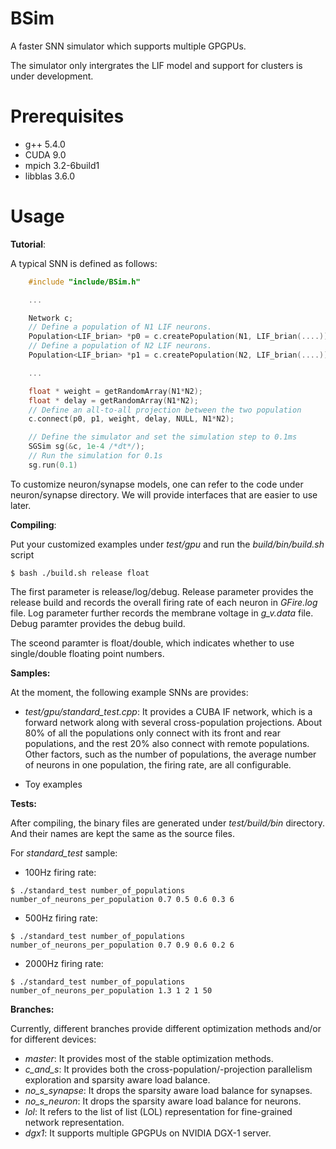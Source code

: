 # BSim

A faster SNN simulator which supports multiple GPGPUs. 

The simulator only intergrates the LIF model and support for clusters is under development.

# Prerequisites

- g++ 5.4.0
- CUDA 9.0 
- mpich 3.2-6build1
- libblas 3.6.0

# Usage

**Tutorial**:

A typical SNN is defined as follows:

```c
	#include "include/BSim.h"

	...

	Network c;
	// Define a population of N1 LIF neurons.
	Population<LIF_brian> *p0 = c.createPopulation(N1, LIF_brian(....));
	// Define a population of N2 LIF neurons.
	Population<LIF_brian> *p1 = c.createPopulation(N2, LIF_brian(....));

	...

	float * weight = getRandomArray(N1*N2);
	float * delay = getRandomArray(N1*N2);
	// Define an all-to-all projection between the two population
	c.connect(p0, p1, weight, delay, NULL, N1*N2);

	// Define the simulator and set the simulation step to 0.1ms
	SGSim sg(&c, 1e-4 /*dt*/);
	// Run the simulation for 0.1s
	sg.run(0.1)

```

To customize neuron/synapse models, one can refer to the code under neuron/synapse directory. We will provide interfaces that are easier to use later.



**Compiling**:

Put your customized examples under *test/gpu* and run the *build/bin/build.sh* script

    $ bash ./build.sh release float

The first parameter is release/log/debug. Release parameter provides the release build and records the overall firing rate of each neuron in *GFire.log* file. Log parameter further records the membrane voltage in *g\_v.data* file. Debug paramter provides the debug build. 

The sceond paramter is float/double, which indicates whether to use single/double floating point numbers.

**Samples:**

At the moment, the following example SNNs are provides:

- *test/gpu/standard\_test.cpp*: It provides a CUBA IF network, which is a forward network along with several cross-population projections. About 80\% of all the populations only connect with its front and rear populations, and the rest 20\% also connect with remote populations. Other factors, such as the number of populations, the average number of neurons in one population, the firing rate, are all configurable.

- Toy examples

**Tests:**

After compiling, the binary files are generated under *test/build/bin* directory. And their names are kept the same as the source files.

For *standard\_test* sample:

- 100Hz firing rate:

```
$ ./standard_test number_of_populations number_of_neurons_per_population 0.7 0.5 0.6 0.3 6
```

- 500Hz firing rate:

```
$ ./standard_test number_of_populations number_of_neurons_per_population 0.7 0.9 0.6 0.2 6
```

- 2000Hz firing rate:

```
$ ./standard_test number_of_populations number_of_neurons_per_population 1.3 1 2 1 50
```

**Branches:**

Currently, different branches provide different optimization methods and/or for different devices:

- *master*: It provides most of the stable optimization methods.
- *c_and_s*: It provides both the cross-population/-projection parallelism exploration and sparsity aware load balance.
- *no_s_synapse*: It drops the sparsity aware load balance for synapses.
- *no_s_neuron*: It drops the sparsity aware load balance for neurons.
- *lol*: It refers to the list of list (LOL) representation for fine-grained network representation.
- *dgx1*: It supports multiple GPGPUs on NVIDIA DGX-1 server. 

